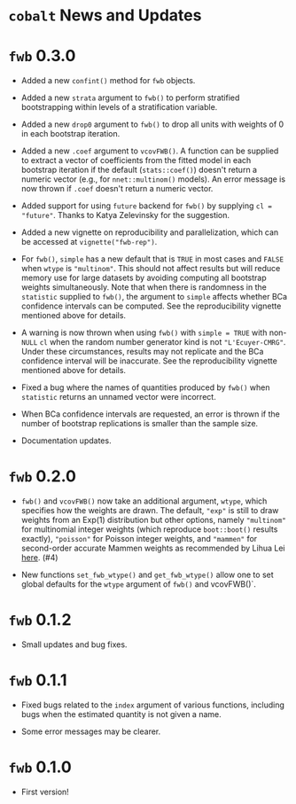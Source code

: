 `cobalt` News and Updates
======

# `fwb` 0.3.0

* Added a new `confint()` method for `fwb` objects.

* Added a new `strata` argument to `fwb()` to perform stratified bootstrapping within levels of a stratification variable.

* Added a new `drop0` argument to `fwb()` to drop all units with weights of 0 in each bootstrap iteration.

* Added a new `.coef` argument to `vcovFWB()`. A function can be supplied to extract a vector of coefficients from the fitted model in each bootstrap iteration if the default (`stats::coef()`) doesn't return a numeric vector (e.g., for `nnet::multinom()` models). An error message is now thrown if `.coef` doesn't return a numeric vector.

* Added support for using `future` backend for `fwb()` by supplying `cl = "future"`. Thanks to Katya Zelevinsky for the suggestion.

* Added a new vignette on reproducibility and parallelization, which can be accessed at `vignette("fwb-rep")`.

* For `fwb()`, `simple` has a new default that is `TRUE` in most cases and `FALSE` when `wtype` is `"multinom"`. This should not affect results but will reduce memory use for large datasets by avoiding computing all bootstrap weights simultaneously. Note that when there is randomness in the `statistic` supplied to `fwb()`, the argument to `simple` affects whether BCa confidence intervals can be computed. See the reproducibility vignette mentioned above for details.

* A warning is now thrown when using `fwb()` with `simple = TRUE` with non-`NULL` `cl` when the random number generator kind is not `"L'Ecuyer-CMRG"`. Under these circumstances, results may not replicate and the BCa confidence interval will be inaccurate. See the reproducibility vignette mentioned above for details.

* Fixed a bug where the names of quantities produced by `fwb()` when `statistic` returns an unnamed vector were incorrect.

* When BCa confidence intervals are requested, an error is thrown if the number of bootstrap replications is smaller than the sample size.

* Documentation updates.

# `fwb` 0.2.0

* `fwb()` and `vcovFWB()` now take an additional argument, `wtype`, which specifies how the weights are drawn. The default, `"exp"` is still to draw weights from an $\text{Exp}(1)$ distribution but other options, namely `"multinom"` for multinomial integer weights (which reproduce `boot::boot()` results exactly), `"poisson"` for Poisson integer weights, and `"mammen"` for second-order accurate Mammen weights as recommended by Lihua Lei [here](https://x.com/lihua_lei_stat/status/1641538993090351106). (#4)

* New functions `set_fwb_wtype()` and `get_fwb_wtype()` allow one to set global defaults for the `wtype` argument of `fwb()` and vcovFWB()`.

# `fwb` 0.1.2

* Small updates and bug fixes.

# `fwb` 0.1.1

* Fixed bugs related to the `index` argument of various functions, including bugs when the estimated quantity is not given a name.

* Some error messages may be clearer.

# `fwb` 0.1.0

* First version!
